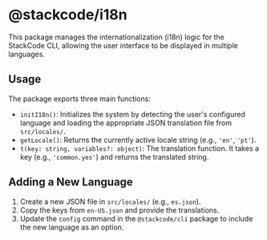 # @stackcode/i18n

This package manages the internationalization (i18n) logic for the StackCode CLI, allowing the user interface to be displayed in multiple languages.

## Usage

The package exports three main functions:

- `initI18n()`: Initializes the system by detecting the user's configured language and loading the appropriate JSON translation file from `src/locales/`.
- `getLocale()`: Returns the currently active locale string (e.g., `'en'`, `'pt'`).
- `t(key: string, variables?: object)`: The translation function. It takes a key (e.g., `'common.yes'`) and returns the translated string.

## Adding a New Language

1.  Create a new JSON file in `src/locales/` (e.g., `es.json`).
2.  Copy the keys from `en-US.json` and provide the translations.
3.  Update the `config` command in the `@stackcode/cli` package to include the new language as an option.
